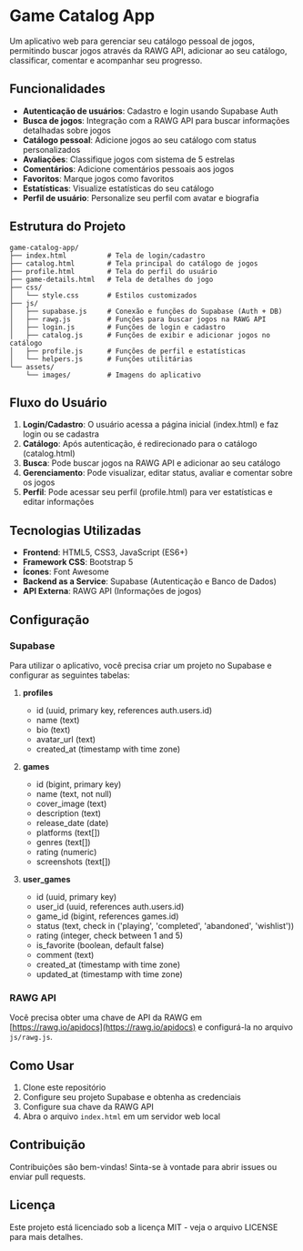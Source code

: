 # Game Catalog App

Um aplicativo web para gerenciar seu catálogo pessoal de jogos, permitindo buscar jogos através da RAWG API, adicionar ao seu catálogo, classificar, comentar e acompanhar seu progresso.

## Funcionalidades

- **Autenticação de usuários**: Cadastro e login usando Supabase Auth
- **Busca de jogos**: Integração com a RAWG API para buscar informações detalhadas sobre jogos
- **Catálogo pessoal**: Adicione jogos ao seu catálogo com status personalizados
- **Avaliações**: Classifique jogos com sistema de 5 estrelas
- **Comentários**: Adicione comentários pessoais aos jogos
- **Favoritos**: Marque jogos como favoritos
- **Estatísticas**: Visualize estatísticas do seu catálogo
- **Perfil de usuário**: Personalize seu perfil com avatar e biografia

## Estrutura do Projeto

```
game-catalog-app/
├── index.html          # Tela de login/cadastro
├── catalog.html        # Tela principal do catálogo de jogos
├── profile.html        # Tela do perfil do usuário
├── game-details.html   # Tela de detalhes do jogo
├── css/
│   └── style.css       # Estilos customizados
├── js/
│   ├── supabase.js     # Conexão e funções do Supabase (Auth + DB)
│   ├── rawg.js         # Funções para buscar jogos na RAWG API
│   ├── login.js        # Funções de login e cadastro
│   ├── catalog.js      # Funções de exibir e adicionar jogos no catálogo
│   ├── profile.js      # Funções de perfil e estatísticas
│   └── helpers.js      # Funções utilitárias
└── assets/
    └── images/         # Imagens do aplicativo
```

## Fluxo do Usuário

1. **Login/Cadastro**: O usuário acessa a página inicial (index.html) e faz login ou se cadastra
2. **Catálogo**: Após autenticação, é redirecionado para o catálogo (catalog.html)
3. **Busca**: Pode buscar jogos na RAWG API e adicionar ao seu catálogo
4. **Gerenciamento**: Pode visualizar, editar status, avaliar e comentar sobre os jogos
5. **Perfil**: Pode acessar seu perfil (profile.html) para ver estatísticas e editar informações

## Tecnologias Utilizadas

- **Frontend**: HTML5, CSS3, JavaScript (ES6+)
- **Framework CSS**: Bootstrap 5
- **Ícones**: Font Awesome
- **Backend as a Service**: Supabase (Autenticação e Banco de Dados)
- **API Externa**: RAWG API (Informações de jogos)

## Configuração

### Supabase

Para utilizar o aplicativo, você precisa criar um projeto no Supabase e configurar as seguintes tabelas:

1. **profiles**
   - id (uuid, primary key, references auth.users.id)
   - name (text)
   - bio (text)
   - avatar_url (text)
   - created_at (timestamp with time zone)

2. **games**
   - id (bigint, primary key)
   - name (text, not null)
   - cover_image (text)
   - description (text)
   - release_date (date)
   - platforms (text[])
   - genres (text[])
   - rating (numeric)
   - screenshots (text[])

3. **user_games**
   - id (uuid, primary key)
   - user_id (uuid, references auth.users.id)
   - game_id (bigint, references games.id)
   - status (text, check in ('playing', 'completed', 'abandoned', 'wishlist'))
   - rating (integer, check between 1 and 5)
   - is_favorite (boolean, default false)
   - comment (text)
   - created_at (timestamp with time zone)
   - updated_at (timestamp with time zone)

### RAWG API

Você precisa obter uma chave de API da RAWG em [https://rawg.io/apidocs](https://rawg.io/apidocs) e configurá-la no arquivo `js/rawg.js`.

## Como Usar

1. Clone este repositório
2. Configure seu projeto Supabase e obtenha as credenciais
3. Configure sua chave da RAWG API
4. Abra o arquivo `index.html` em um servidor web local

## Contribuição

Contribuições são bem-vindas! Sinta-se à vontade para abrir issues ou enviar pull requests.

## Licença

Este projeto está licenciado sob a licença MIT - veja o arquivo LICENSE para mais detalhes.